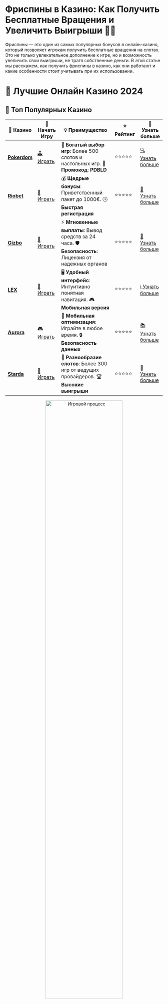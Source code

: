 # **Фриспины в Казино: Как Получить Бесплатные Вращения и Увеличить Выигрыши 🎰💥**

Фриспины — это один из самых популярных бонусов в онлайн-казино, который позволяет игрокам получить бесплатные вращения на слотах. Это не только увлекательное дополнение к игре, но и возможность увеличить свои выигрыши, не тратя собственные деньги. В этой статье мы расскажем, как получить фриспины в казино, как они работают и какие особенности стоит учитывать при их использовании.

# 🎰 Лучшие Онлайн Казино 2024

## 🌟 Топ Популярных Казино

| 🎲 **Казино** | 🔗 **Начать Игру** | 💡 **Преимущество** | ⭐ **Рейтинг** | 🔗 **Узнать больше** |
|--------------|---------------------|---------------------|----------------|----------------------|
| [**Pokerdom**](https://brandplay.link/4k77v2yx) | [🕹️ Играть](https://brandplay.link/4k77v2yx) | 🎉 **Богатый выбор игр**: Более 500 слотов и настольных игр. 🎁 **Промокод**: **PDBLD** | ⭐⭐⭐⭐⭐ | [🔍 Узнать больше](https://brandplay.link/4k77v2yx) |
| [**Riobet**](https://brandplay.link/7xBLTPyj) | [🎰 Играть](https://brandplay.link/7xBLTPyj) | 💰 **Щедрые бонусы**: Приветственный пакет до 1000€. 🕒 **Быстрая регистрация** | ⭐⭐⭐⭐⭐ | [📖 Узнать больше](https://brandplay.link/7xBLTPyj) |
| [**Gizbo**](https://brandplay.link/bprXw4YV) | [🎲 Играть](https://brandplay.link/bprXw4YV) | ⚡ **Мгновенные выплаты**: Вывод средств за 24 часа. 🛡️ **Безопасность**: Лицензия от надежных органов | ⭐⭐⭐⭐⭐ | [📝 Узнать больше](https://brandplay.link/bprXw4YV) |
| [**LEX**](https://brandplay.link/zW4hdDFV) | [🤑 Играть](https://brandplay.link/zW4hdDFV) | 🖥️ **Удобный интерфейс**: Интуитивно понятная навигация. 🎮 **Мобильная версия** | ⭐⭐⭐⭐⭐ | [ℹ️ Узнать больше](https://brandplay.link/zW4hdDFV) |
| [**Aurora**](https://10trafic-stat2.com/click/668546556bcc6313411604bd/6766/13032/subaccount) | [🎮 Играть](https://10trafic-stat2.com/click/668546556bcc6313411604bd/6766/13032/subaccount) | 📱 **Мобильная оптимизация**: Играйте в любое время. 🔒 **Безопасность данных** | ⭐⭐⭐⭐⭐ | [📚 Узнать больше](https://10trafic-stat2.com/click/668546556bcc6313411604bd/6766/13032/subaccount) |
| [**Starda**](https://brandplay.link/fB7xwRFL) | [🎯 Играть](https://brandplay.link/fB7xwRFL) | 🎰 **Разнообразие слотов**: Более 300 игр от ведущих провайдеров. 🏆 **Высокие выигрыши** | ⭐⭐⭐⭐⭐ | [🔎 Узнать больше](https://brandplay.link/fB7xwRFL) |

<div align="center">
    <img src="https://i.pinimg.com/originals/87/9e/b9/879eb9354dd0699582408b68f2e253b2.gif" alt="Игровой процесс" width="70%">
</div>

## 💎 Лучшие Бонусы и Акции

| 🎲 **Казино** | 🔗 **Начать Игру** | 💡 **Преимущество** | ⭐ **Рейтинг** | 🔗 **Узнать больше** |
|--------------|---------------------|---------------------|----------------|----------------------|
| [**Kometa**](https://brandplay.link/8ZymQJV8) | [🎰 Играть](https://brandplay.link/8ZymQJV8) | 🎁 **Эксклюзивные бонусы**: Регулярные акции и промо. 🔄 **Программы лояльности** | ⭐⭐⭐⭐☆ | [🔍 Узнать больше](https://brandplay.link/8ZymQJV8) |
| [**R7**](https://brandplay.link/bMd3Yjsw) | [🕹️ Играть](https://brandplay.link/bMd3Yjsw) | 🕒 **Круглосуточная поддержка**: Всегда на связи. 💸 **Высокие лимиты** | ⭐⭐⭐⭐☆ | [📖 Узнать больше](https://brandplay.link/bMd3Yjsw) |
| [**7K**](https://brandplay.link/BvQyFShp) | [🎲 Играть](https://brandplay.link/BvQyFShp) | 🌟 **Эксклюзивные бонусы**: Только для VIP игроков. 🎉 **Сезонные акции** | ⭐⭐⭐⭐☆ | [📝 Узнать больше](https://brandplay.link/BvQyFShp) |
| [**Kent**](https://brandplay.link/Fv2WP3js) | [🤑 Играть](https://brandplay.link/Fv2WP3js) | 📈 **Высокий RTP**: Более 98%. 💼 **Профессиональная поддержка** | ⭐⭐⭐⭐☆ | [ℹ️ Узнать больше](https://brandplay.link/Fv2WP3js) |
| [**1Xslots**](https://brandplay.link/hSB1khtr) | [🎮 Играть](https://brandplay.link/hSB1khtr) | 🎉 **Множество акций**: Еженедельные бонусы и турниры. 🛡️ **Безопасность** | ⭐⭐⭐⭐☆ | [📚 Узнать больше](https://brandplay.link/hSB1khtr) |
| [**Gama**](https://brandplay.link/j6NMKsDz) | [🎯 Играть](https://brandplay.link/j6NMKsDz) | 🔍 **Интуитивный интерфейс**: Легкость использования. 🏅 **Престижные турниры** | ⭐⭐⭐⭐☆ | [🔎 Узнать больше](https://brandplay.link/j6NMKsDz) |

<div align="center">
    <img src="https://i.pinimg.com/originals/87/9e/b9/879eb9354dd0699582408b68f2e253b2.gif" alt="Игровой процесс" width="70%">
</div>

## 🚀 Быстрые Выигрыши и Поддержка

| 🎲 **Казино** | 🔗 **Начать Игру** | 💡 **Преимущество** | ⭐ **Рейтинг** | 🔗 **Узнать больше** |
|--------------|---------------------|---------------------|----------------|----------------------|
| [**Onion**](https://brandplay.link/zBGRVpQ9) | [🎰 Играть](https://brandplay.link/zBGRVpQ9) | 🤑 **Низкие ставки**: Идеально для начинающих. 🔄 **Быстрые выводы** | ⭐⭐⭐⭐☆ | [🔍 Узнать больше](https://brandplay.link/zBGRVpQ9) |
| [**Чемпион**](https://temon-gter.cfd/go/lRq?p80412p304504pcc44t17455) | [🕹️ Играть](https://temon-gter.cfd/go/lRq?p80412p304504pcc44t17455) | 🏅 **Лояльная программа**: Награды за активность. 🎁 **Ежемесячные бонусы** | ⭐⭐⭐⭐☆ | [📖 Узнать больше](https://temon-gter.cfd/go/lRq?p80412p304504pcc44t17455) |
| [**Vavada**](https://vavadapartner.pro/?promo=ea5c9275-6854-4505-94fc-95ab18221945-linkb2) | [🎲 Играть](https://vavadapartner.pro/?promo=ea5c9275-6854-4505-94fc-95ab18221945-linkb2) | 🚀 **Быстрая регистрация**: Начните играть мгновенно. 🔐 **Безопасные транзакции** | ⭐⭐⭐⭐☆ | [📝 Узнать больше](https://vavadapartner.pro/?promo=ea5c9275-6854-4505-94fc-95ab18221945-linkb2) |
| [**Friends**](https://gofriends.kim/linkb2) | [🤑 Играть](https://gofriends.kim/linkb2) | 🤝 **Социальные игры**: Играйте с друзьями. 🌐 **Мультиплатформенность** | ⭐⭐⭐⭐☆ | [ℹ️ Узнать больше](https://gofriends.kim/linkb2) |
| [**1WIN**](https://brandplay.link/smXVpBbG) | [🎮 Играть](https://brandplay.link/smXVpBbG) | 🏆 **Спортивные ставки**: Широкий выбор видов спорта. 💵 **Высокие коэффициенты** | ⭐⭐⭐⭐☆ | [📚 Узнать больше](https://brandplay.link/smXVpBbG) |
| [**Drip**](https://drp-ircp01.com/c07e6a3db) | [🎯 Играть](https://drp-ircp01.com/c07e6a3db) | 🌐 **Инновационные игры**: Новейшие игровые технологии. 🛡️ **Высокая безопасность** | ⭐⭐⭐⭐☆ | [🔎 Узнать больше](https://drp-ircp01.com/c07e6a3db) |
| [**JoyCasino**](https://rpc30.call2me.pro/?/ru/registration?apkpop=0&partner=p24970p3291217pc98f) | [🎰 Играть](https://rpc30.call2me.pro/?/ru/registration?apkpop=0&partner=p24970p3291217pc98f) | 🎁 **Приятные бонусы**: Ежедневные акции и подарки. 🕹️ **Разнообразие игр** | ⭐⭐⭐⭐☆ | [🔍 Узнать больше](https://rpc30.call2me.pro/?/ru/registration?apkpop=0&partner=p24970p3291217pc98f) |

<div align="center">
    <img src="https://i.pinimg.com/originals/87/9e/b9/879eb9354dd0699582408b68f2e253b2.gif" alt="Игровой процесс" width="70%">
</div>
---

✨ **Выбирайте лучшее казино для себя и наслаждайтесь игрой! Удачи!** ✨
![Фриспины в Казино](https://i.pinimg.com/originals/a9/29/6e/a9296ea1cf6a7c20a985e593451f0323.png)

## Что такое фриспины в казино? 🎰

**Фриспины** — это бесплатные вращения на игровых автоматах, которые дают игрокам шанс выиграть деньги без необходимости делать ставки. Чаще всего фриспины предоставляются в рамках бонусных предложений или акций казино, и они могут быть использованы только на определённых слотах.

Фриспины могут быть частью **бонуса за регистрацию**, **подарком за пополнение счета**, или бонусом в рамках **акций** и **турниров**. Полученные фриспины позволяют игрокам вращать барабаны выбранного автомата без риска потерять деньги.

## Как получить фриспины в казино? 🎉

1. **Бонус за регистрацию**: Многие онлайн-казино предлагают фриспины новым игрокам за регистрацию на платформе. Такие бонусы могут быть предоставлены сразу после создания аккаунта или при первом пополнении счета.
   
2. **Бонусы на депозит**: Казино часто предлагают фриспины при пополнении счета. Например, можно получить 50 фриспинов при депозите на определенную сумму или в рамках регулярных промоакций.

3. **Специальные акции и турниры**: Во время акций и турниров казино могут раздавать фриспины как часть подарков для участников. Такие фриспины могут быть ограничены по времени или количеству.

4. **Программы лояльности**: Некоторые онлайн-казино предлагают фриспины в рамках своих программ лояльности для постоянных игроков. Чем активнее вы играете, тем больше фриспинов можете получить.

## Как работают фриспины? 🌀

Фриспины работают точно так же, как и обычные вращения на слотах, но без использования ваших собственных средств. Например, если вы получите 10 фриспинов на слот "Book of Dead", вы сможете сделать 10 вращений без необходимости делать ставки.

Важно отметить, что:

1. **Множители**: Во время фриспинов могут активироваться дополнительные бонусы, такие как множители выигрыша, которые увеличивают сумму ваших выигрышей.
   
2. **Ограничения на слоты**: Часто фриспины можно использовать только на определённых слотах. Важно ознакомиться с условиями бонуса, чтобы узнать, на каких играх он действует.

3. **Сроки действия**: Фриспины могут иметь срок действия, и если вы не используете их вовремя, они могут быть отменены. Всегда проверяйте сроки действия бонуса.

## Важные моменты, которые стоит учитывать при получении фриспинов 🔑

1. **Требования по ставкам (Wagering)**: Даже если вы выигрываете с помощью фриспинов, часто необходимо выполнить требования по ставкам (wagering), прежде чем вы сможете вывести выигрыш. Это означает, что вы должны поставить определенную сумму, прежде чем вывести деньги.

2. **Максимальные выигрыши**: Некоторые казино ограничивают сумму, которую можно выиграть с фриспинов. Например, выигрыш с бесплатных вращений может быть ограничен суммой в 1000 рублей.

3. **Ограничения на использование**: Фриспины могут действовать только на определённых играх, поэтому обязательно ознакомьтесь с условиями бонуса, чтобы избежать недоразумений.

4. **Только для новых игроков**: В некоторых казино фриспины доступны только для новых пользователей, и их нельзя передавать или обменивать.

## Как использовать фриспины эффективно? 🎯

1. **Выбирайте слоты с высокими шансами на победу**: Если у вас есть выбор слота, выберите тот, который предлагает высокие RTP (Return To Player). Это увеличит шансы на получение более высоких выплат во время фриспинов.

2. **Читайте условия бонуса**: Перед тем как использовать фриспины, внимательно изучите все условия, чтобы избежать неприятных сюрпризов. Узнайте о сроках действия, максимальных выигрышах и ставках.

3. **Следите за акциями**: Многие казино регулярно проводят акции и дают фриспины как часть промо-кампаний. Подпишитесь на рассылку казино, чтобы быть в курсе всех актуальных предложений.

4. **Используйте фриспины для знакомства с новыми играми**: Это отличная возможность попробовать новые слоты, не рискуя своими деньгами. Если игра вам не понравится, вы ничего не потеряете.

## Заключение: почему стоит использовать фриспины? 🎉

Фриспины — это отличный способ получить дополнительные шансы на выигрыш без риска потерять свои деньги. Они являются важным элементом бонусных программ онлайн-казино и могут значительно улучшить ваш игровой опыт.

Не забывайте внимательно следить за условиями бонусов, выбирать игровые автоматы с высокими шансами на выигрыш и использовать фриспины на выгодных предложениях. Удачи в игре и больших выигрышей! 🎰💰
